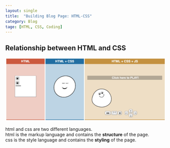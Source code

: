 ```yaml
---
layout: single
title:  "Building Blog Page: HTML-CSS" 
category: Blog
tage: [HTML, CSS, Coding]
---
```


## Relationship between HTML and CSS

![html-css](../assets/images/html-css-js-site-screenshot.jpg)

html and css are two different languages.  
html is the markup language and contains the **structure** of the page.  
css is the style language and contains the **styling** of the page.
